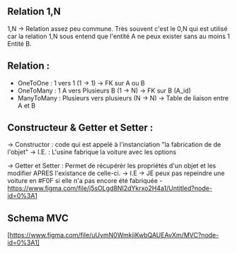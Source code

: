 ## Relation 1,N

1,N -> Relation assez peu commune. Très souvent c'est le 0,N qui est utilisé car la relation 1,N sous entend que l'entité A ne peux exister sans au moins 1 Entité B.


## Relation : 
- OneToOne : 1 vers 1 (1 -> 1) -> FK sur A ou B
- OneToMany : 1 A vers Plusieurs B (1 -> N) -> FK sur B (A_id)
- ManyToMany : Plusieurs vers plusieurs (N -> N) -> Table de liaison entre A et B


## Constructeur & Getter et Setter : 

-> Constructor : code qui est appelé à l'instanciation "la fabrication de de l'objet" -> I.E. : L'usine fabrique la voiture avec les options

-> Getter et Setter : Permet de récupérèr les propriétés d'un objet et les modifier APRES l'existance de celle-ci. -> I.E -> JE peux pas repeindre une voiture en #F0F si elle n'a pas encore été fabriquée
    - https://www.figma.com/file/j5sOLgd8NI2dYkrxo2H4a1/Untitled?node-id=0%3A1


## Schema MVC

[https://www.figma.com/file/uUvmN0WmkjiKwbQAUEAvXm/MVC?node-id=0%3A1]